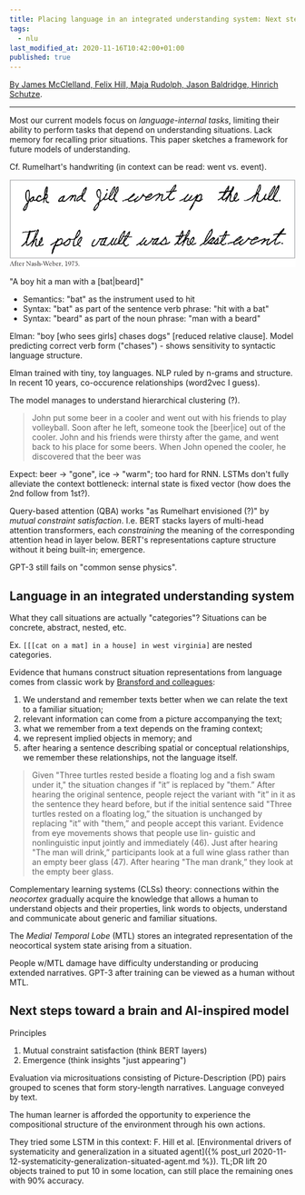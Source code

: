```yaml
---
title: Placing language in an integrated understanding system: Next steps toward human-level performance in neural language models
tags:
  - nlu
last_modified_at: 2020-11-16T10:42:00+01:00
published: true
---
```


[By James McClelland, Felix Hill, Maja Rudolph, Jason Baldridge, Hinrich Schutze](https://web.stanford.edu/~jlmcc/papers/McCEtAl20PlacingLanguageInAnIntegratedUnderstandingSystem.pdf).

---

Most our current models focus on *language-internal tasks*, limiting their
ability to perform tasks that depend on understanding situations.
Lack memory for recalling prior situations.
This paper sketches a framework for future models of understanding.

Cf. Rumelhart's handwriting (in context can be read: went vs. event).

![Rumelhart's handwriting](/assets/img/2020-11-16-rumelhart.png)

"A boy hit a man with a [bat|beard]"
* Semantics: "bat" as the instrument used to hit
* Syntax: "bat" as part of the sentence verb phrase: "hit with a bat"
* Syntax: "beard" as part of the noun phrase: "man with a beard"

Elman: "boy [who sees girls] chases dogs" [reduced relative clause].
Model predicting correct verb form ("chases") - shows sensitivity to syntactic
language structure.

Elman trained with tiny, toy languages. NLP ruled by n-grams and structure.
In recent 10 years, co-occurence relationships (word2vec I guess).

The model manages to understand hierarchical clustering (?).

> John put some beer in a cooler and went out with his friends to play
> volleyball. Soon after he left, someone took the [beer|ice] out of the cooler.
> John and his friends were thirsty after the game, and went back to his place
> for some beers. When John opened the cooler, he discovered that the beer was

Expect: beer → "gone", ice → "warm"; too hard for RNN.
LSTMs don't fully alleviate the context bottleneck: internal state is fixed
vector (how does the 2nd follow from 1st?).

Query-based attention (QBA)
works "as Rumelhart envisioned (?)" by *mutual constraint satisfaction*.
I.e. BERT stacks layers of multi-head attention transformers, each
*constraining* the meaning of the corresponding attention head in layer below.
BERT's representations capture structure without it being built-in; emergence.

GPT-3 still fails on "common sense physics".


## Language in an integrated understanding system

What they call situations are actually "categories"?
Situations can be concrete, abstract, nested, etc.

Ex. `[[[cat on a mat] in a house] in west virginia]` are nested categories.

Evidence that humans construct situation representations from language comes
from classic work by [Bransford and colleagues](https://www.sciencedirect.com/science/article/abs/pii/0010028572900035):
1. We understand and remember texts better when we can relate the text to a
   familiar situation;
2. relevant information can come from a picture accompanying the text;
3. what we remember from a text depends on the framing context;
4. we represent implied objects in memory; and
5. after hearing a sentence describing spatial or conceptual relationships, we
   remember these relationships, not the language itself.

> Given "Three turtles rested beside a floating log and a fish swam under it,"
> the situation changes if "it” is replaced by "them.” After hearing the
> original sentence, people reject the variant with "it” in it as the sentence
> they heard before, but if the initial sentence said "Three turtles rested on a
> floating log,” the situation is unchanged by replacing "it” with "them,” and
> people accept this variant.  Evidence from eye movements shows that people use
> lin- guistic and nonlinguistic input jointly and immediately (46). Just after
> hearing "The man will drink,” participants look at a full wine glass rather
> than an empty beer glass (47). After hearing "The man drank,” they look at the
> empty beer glass.

Complementary learning systems (CLSs) theory:
connections within the *neocortex* gradually acquire the knowledge that allows a
human to understand objects and their properties, link words to objects,
understand and communicate about generic and familiar situations.

The *Medial Temporal Lobe* (MTL) stores an integrated representation of the
neocortical system state arising from a situation.

People w/MTL damage have difficulty understanding or producing extended
narratives.
GPT-3 after training can be viewed as a human without MTL.


## Next steps toward a brain and AI-inspired model

Principles
1. Mutual constraint satisfaction (think BERT layers)
2. Emergence (think insights "just appearing")

Evaluation via microsituations consisting of Picture-Description (PD) pairs
grouped to scenes that form story-length narratives.
Language conveyed by text.

The human learner is afforded the opportunity to experience the compositional
structure of the environment through his own actions.

They tried some LSTM in this context: F. Hill et al. [Environmental drivers of
systematicity and generalization in a situated agent]({% post_url 2020-11-12-systematicity-generalization-situated-agent.md %}).
TL;DR lift 20 objects trained to put 10 in some location, can still place the
remaining ones with 90% accuracy.

